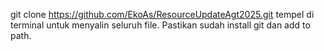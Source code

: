 git clone https://github.com/EkoAs/ResourceUpdateAgt2025.git
tempel di terminal untuk menyalin seluruh file. 
Pastikan sudah install git dan add to path.
